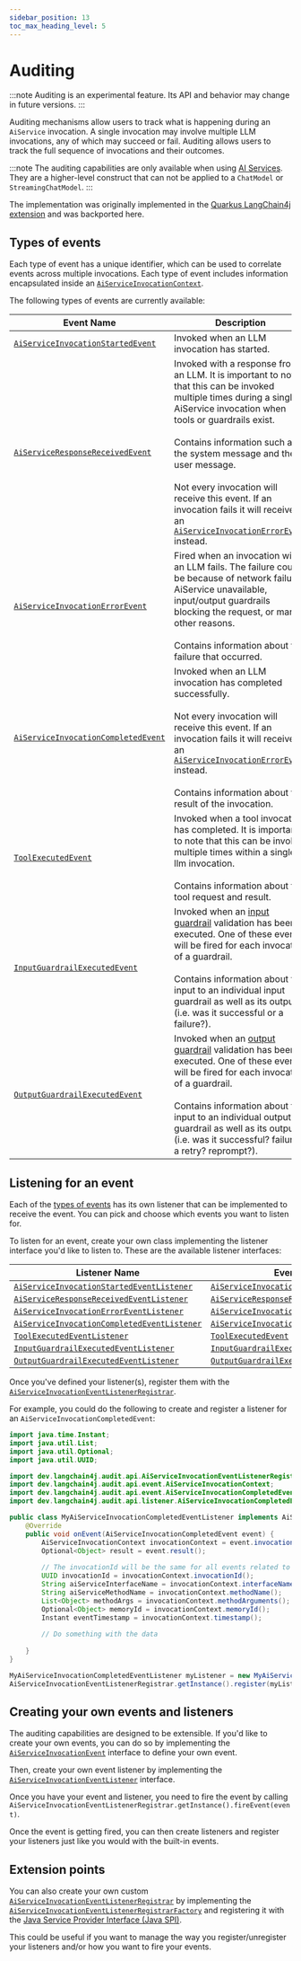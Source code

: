 ```yaml
---
sidebar_position: 13
toc_max_heading_level: 5
---
```


# Auditing

:::note
Auditing is an experimental feature. Its API and behavior may change in future versions.
:::

Auditing mechanisms allow users to track what is happening during an `AiService` invocation. A single invocation may involve multiple LLM invocations, any of which may succeed or fail. Auditing allows users to track the full sequence of invocations and their outcomes.

:::note
The auditing capabilities are only available when using [AI Services](/tutorials/ai-services). They are a higher-level construct that can not be applied to a `ChatModel` or `StreamingChatModel`.
:::

The implementation was originally implemented in the [Quarkus LangChain4j extension](https://docs.quarkiverse.io/quarkus-langchain4j/dev/) and was backported here.

## Types of events

Each type of event has a unique identifier, which can be used to correlate events across multiple invocations. Each type of event includes information encapsulated inside an [`AiServiceInvocationContext`](https://github.com/langchain4j/langchain4j/blob/main/langchain4j-core/src/main/java/dev/langchain4j/audit/api/event/AiServiceInvocationContext.java).

The following types of events are currently available:

| Event Name                                                                                                                                                                                        | Description                                                                                                                                                                                                                                                                                                                                                                                                                                                                                                                                                   |
|---------------------------------------------------------------------------------------------------------------------------------------------------------------------------------------------------|---------------------------------------------------------------------------------------------------------------------------------------------------------------------------------------------------------------------------------------------------------------------------------------------------------------------------------------------------------------------------------------------------------------------------------------------------------------------------------------------------------------------------------------------------------------|
| [`AiServiceInvocationStartedEvent`](https://github.com/langchain4j/langchain4j/blob/main/langchain4j-core/src/main/java/dev/langchain4j/audit/api/event/AiServiceInvocationStartedEvent.java)     | Invoked when an LLM invocation has started.                                                                                                                                                                                                                                                                                                                                                                                                                                                                                                                   |
| [`AiServiceResponseReceivedEvent`](https://github.com/langchain4j/langchain4j/blob/main/langchain4j-core/src/main/java/dev/langchain4j/audit/api/event/AiServiceResponseReceivedEvent.java)       | Invoked with a response from an LLM. It is important to note that this can be invoked multiple times during a single AiService invocation when tools or guardrails exist.<br/><br/> Contains information such as the system message and the user message.<br/><br/>Not every invocation will receive this event. If an invocation fails it will receive an [`AiServiceInvocationErrorEvent`](https://github.com/langchain4j/langchain4j/blob/main/langchain4j-core/src/main/java/dev/langchain4j/audit/api/event/AiServiceInvocationErrorEvent.java) instead. |
| [`AiServiceInvocationErrorEvent`](https://github.com/langchain4j/langchain4j/blob/main/langchain4j-core/src/main/java/dev/langchain4j/audit/api/event/AiServiceInvocationErrorEvent.java)         | Fired when an invocation with an LLM fails. The failure could be because of network failure, AiService unavailable, input/output guardrails blocking the request, or many other reasons.<br/><br/>Contains information about the failure that occurred.                                                                                                                                                                                                                                                                                                       |
| [`AiServiceInvocationCompletedEvent`](https://github.com/langchain4j/langchain4j/blob/main/langchain4j-core/src/main/java/dev/langchain4j/audit/api/event/AiServiceInvocationCompletedEvent.java) | Invoked when an LLM invocation has completed successfully.<br/><br/>Not every invocation will receive this event. If an invocation fails it will receive an [`AiServiceInvocationErrorEvent`](https://github.com/langchain4j/langchain4j/blob/main/langchain4j-core/src/main/java/dev/langchain4j/audit/api/event/AiServiceInvocationErrorEvent.java) instead.<br/><br/>Contains information about the result of the invocation.                                                                                                                              |
| [`ToolExecutedEvent`](https://github.com/langchain4j/langchain4j/blob/main/langchain4j-core/src/main/java/dev/langchain4j/audit/api/event/ToolExecutedEvent.java)                                 | Invoked when a tool invocation has completed. It is important to note that this can be invoked multiple times within a single llm invocation.<br/><br/>Contains information about the tool request and result.                                                                                                                                                                                                                                                                                                                                                |
| [`InputGuardrailExecutedEvent`](https://github.com/langchain4j/langchain4j/blob/main/langchain4j-core/src/main/java/dev/langchain4j/audit/api/event/InputGuardrailExecutedEvent.java)             | Invoked when an [input guardrail](https://docs.langchain4j.dev/tutorials/guardrails#input-guardrails) validation has been executed. One of these events will be fired for each invocation of a guardrail.<br/><br/>Contains information about the input to an individual input guardrail as well as its output (i.e. was it successful or a failure?).                                                                                                                                                                                                        |
| [`OutputGuardrailExecutedEvent`](https://github.com/langchain4j/langchain4j/blob/main/langchain4j-core/src/main/java/dev/langchain4j/audit/api/event/OutputGuardrailExecutedEvent.java)           | Invoked when an [output guardrail](https://docs.langchain4j.dev/tutorials/guardrails#output-guardrails) validation has been executed. One of these events will be fired for each invocation of a guardrail.<br/><br/>Contains information about the input to an individual output guardrail as well as its output (i.e. was it successful? failure? a retry? reprompt?).                                                                                                                                                                                      |

## Listening for an event

Each of the [types of events](#types-of-events) has its own listener that can be implemented to receive the event. You can pick and choose which events you want to listen for.

To listen for an event, create your own class implementing the listener interface you'd like to listen to. These are the available listener interfaces:

| Listener Name                                                                                                                                                                                                        | Event                                                                                                                                                                                             |
|----------------------------------------------------------------------------------------------------------------------------------------------------------------------------------------------------------------------|---------------------------------------------------------------------------------------------------------------------------------------------------------------------------------------------------|
| [`AiServiceInvocationStartedEventListener`](https://github.com/langchain4j/langchain4j/blob/main/langchain4j-core/src/main/java/dev/langchain4j/audit/api/listener/AiServiceInvocationStartedEventListener.java)     | [`AiServiceInvocationStartedEvent`](https://github.com/langchain4j/langchain4j/blob/main/langchain4j-core/src/main/java/dev/langchain4j/audit/api/event/AiServiceInvocationStartedEvent.java)     |
| [`AiServiceResponseReceivedEventListener`](https://github.com/langchain4j/langchain4j/blob/main/langchain4j-core/src/main/java/dev/langchain4j/audit/api/listener/AiServiceResponseReceivedEventListener.java)       | [`AiServiceResponseReceivedEvent`](https://github.com/langchain4j/langchain4j/blob/main/langchain4j-core/src/main/java/dev/langchain4j/audit/api/event/AiServiceResponseReceivedEvent.java)       |
| [`AiServiceInvocationErrorEventListener`](https://github.com/langchain4j/langchain4j/blob/main/langchain4j-core/src/main/java/dev/langchain4j/audit/api/listener/AiServiceInvocationErrorEventListener.java)         | [`AiServiceInvocationErrorEvent`](https://github.com/langchain4j/langchain4j/blob/main/langchain4j-core/src/main/java/dev/langchain4j/audit/api/event/AiServiceInvocationErrorEvent.java)         |
| [`AiServiceInvocationCompletedEventListener`](https://github.com/langchain4j/langchain4j/blob/main/langchain4j-core/src/main/java/dev/langchain4j/audit/api/listener/AiServiceInvocationCompletedEventListener.java) | [`AiServiceInvocationCompletedEvent`](https://github.com/langchain4j/langchain4j/blob/main/langchain4j-core/src/main/java/dev/langchain4j/audit/api/event/AiServiceInvocationCompletedEvent.java) |
| [`ToolExecutedEventListener`](https://github.com/langchain4j/langchain4j/blob/main/langchain4j-core/src/main/java/dev/langchain4j/audit/api/listener/ToolExecutedEventListener.java)                                 | [`ToolExecutedEvent`](https://github.com/langchain4j/langchain4j/blob/main/langchain4j-core/src/main/java/dev/langchain4j/audit/api/event/ToolExecutedEvent.java)                                 |
| [`InputGuardrailExecutedEventListener`](https://github.com/langchain4j/langchain4j/blob/main/langchain4j-core/src/main/java/dev/langchain4j/audit/api/listener/InputGuardrailExecutedEventListener.java)             | [`InputGuardrailExecutedEvent`](https://github.com/langchain4j/langchain4j/blob/main/langchain4j-core/src/main/java/dev/langchain4j/audit/api/event/InputGuardrailExecutedEvent.java)             |
| [`OutputGuardrailExecutedEventListener`](https://github.com/langchain4j/langchain4j/blob/main/langchain4j-core/src/main/java/dev/langchain4j/audit/api/listener/OutputGuardrailExecutedEventListener.java)           | [`OutputGuardrailExecutedEvent`](https://github.com/langchain4j/langchain4j/blob/main/langchain4j-core/src/main/java/dev/langchain4j/audit/api/event/OutputGuardrailExecutedEvent.java)           |

Once you've defined your listener(s), register them with the [`AiServiceInvocationEventListenerRegistrar`](https://github.com/langchain4j/langchain4j/blob/main/langchain4j-core/src/main/java/dev/langchain4j/audit/api/AiServiceInvocationEventListenerRegistrar.java).

For example, you could do the following to create and register a listener for an `AiServiceInvocationCompletedEvent`:

```java
import java.time.Instant;
import java.util.List;
import java.util.Optional;
import java.util.UUID;

import dev.langchain4j.audit.api.AiServiceInvocationEventListenerRegistrar;
import dev.langchain4j.audit.api.event.AiServiceInvocationContext;
import dev.langchain4j.audit.api.event.AiServiceInvocationCompletedEvent;
import dev.langchain4j.audit.api.listener.AiServiceInvocationCompletedEventListener;

public class MyAiServiceInvocationCompletedEventListener implements AiServiceInvocationCompletedEventListener {
    @Override
    public void onEvent(AiServiceInvocationCompletedEvent event) {
        AiServiceInvocationContext invocationContext = event.invocationContext();
        Optional<Object> result = event.result();
        
        // The invocationId will be the same for all events related to the same LLM invocation
        UUID invocationId = invocationContext.invocationId();
        String aiServiceInterfaceName = invocationContext.interfaceName();
        String aiServiceMethodName = invocationContext.methodName();
        List<Object> methodArgs = invocationContext.methodArguments();
        Optional<Object> memoryId = invocationContext.memoryId();
        Instant eventTimestamp = invocationContext.timestamp();
        
        // Do something with the data
        
    }
}

MyAiServiceInvocationCompletedEventListener myListener = new MyAiServiceInvocationCompletedEventListener();
AiServiceInvocationEventListenerRegistrar.getInstance().register(myListener);
```

## Creating your own events and listeners

The auditing capabilities are designed to be extensible. If you'd like to create your own events, you can do so by implementing the [`AiServiceInvocationEvent`](https://github.com/langchain4j/langchain4j/blob/main/langchain4j-core/src/main/java/dev/langchain4j/audit/api/event/AiServiceInvocationEvent.java) interface to define your own event.

Then, create your own event listener by implementing the [`AiServiceInvocationEventListener`](https://github.com/langchain4j/langchain4j/blob/main/langchain4j-core/src/main/java/dev/langchain4j/audit/api/listener/AiServiceInvocationEventListener.java) interface.

Once you have your event and listener, you need to fire the event by calling `AiServiceInvocationEventListenerRegistrar.getInstance().fireEvent(event)`.

Once the event is getting fired, you can then create listeners and register your listeners just like you would with the built-in events.

## Extension points

You can also create your own custom [`AiServiceInvocationEventListenerRegistrar`](https://github.com/langchain4j/langchain4j/blob/main/langchain4j-core/src/main/java/dev/langchain4j/audit/api/AiServiceInvocationEventListenerRegistrar.java) by implementing the [`AiServiceInvocationEventListenerRegistrarFactory`](https://github.com/langchain4j/langchain4j/blob/main/langchain4j-core/src/main/java/dev/langchain4j/spi/audit/AiServiceInvocationEventListenerRegistrarFactory.java) and registering it with the [Java Service Provider Interface (Java SPI)](https://www.baeldung.com/java-spi).

This could be useful if you want to manage the way you register/unregister your listeners and/or how you want to fire your events.
